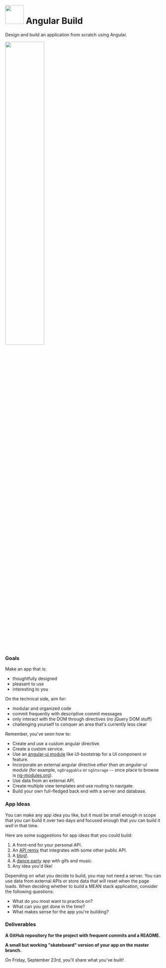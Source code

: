 # <img src="https://cloud.githubusercontent.com/assets/7833470/10423298/ea833a68-7079-11e5-84f8-0a925ab96893.png" width="60"> Angular Build

Design and build an application from scratch using Angular.

<img src="http://www.thisiscolossal.com/wp-content/uploads/2014/09/amish.gif" width="50%">

### Goals

Make an app that is:
* thoughtfully designed
* pleasant to use
* interesting to you

On the technical side, aim for:
* modular and organized code  
* commit frequently with descriptive commit messages
* only interact with the DOM through directives (no jQuery DOM stuff)
* challenging yourself to conquer an area that's currently less clear

Remember, you've seen how to:  
* Create and use a custom angular directive.
* Create a custom service.
* Use an <a href="https://angular-ui.github.io">angular-ui module</a> like UI-bootstrap for a UI component or feature.
* Incorporate an external angular directive *other than an angular-ui module* (for example, `ngDraggable` or `ngStorage` -- once place to browse is <a href="http://ngmodules.org">ng-modules.org</a>).
* Use data from an external API.
* Create multiple view templates and use routing to navigate.
* Build your own full-fledged back end with a server and database. 

### App Ideas

You can make any app idea you like, but it must be small enough in scope that you can build it over two days and focused enough that you can build it *well* in that time.

Here are some suggestions for app ideas that you could build:

1. A front-end for your personal API.
1. An [API remix](api-integration.md) that integrates with some other public API.
1. A [blog!](blog.md).
1. A [dance party](dance-party.md) app with gifs and music.
1. Any idea you'd like!

Depending on what you decide to build, you may not need a server. You can use data from external APIs or store data that will reset when the page loads.  When deciding whether to build a MEAN stack application, consider the following questions:

- What do you most want to practice on?
- What can you get done in the time?
- What makes sense for the app you're building?


### Deliverables

**A GitHub repository for the project with frequent commits and a README.**

**A small but working "skateboard" version of your app on the master branch.**

On Friday, September 23rd, you'll share what you've built!
